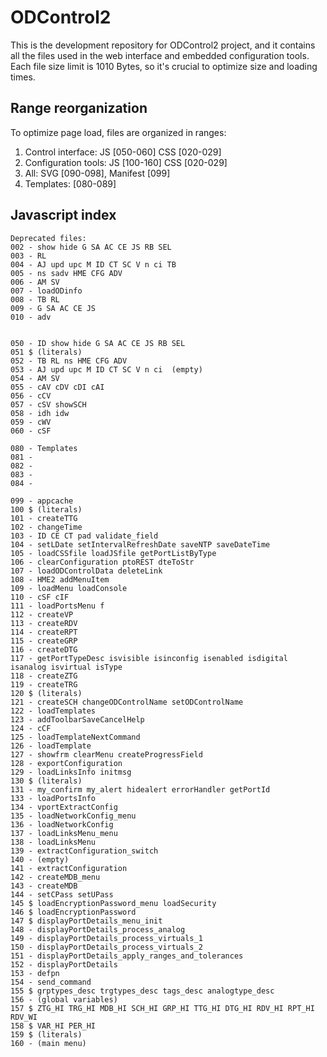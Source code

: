 # ODControl2
This is the development repository for ODControl2 project, and it contains 
all the files used in the web interface and embedded configuration tools.
Each file size limit is 1010 Bytes, so it's crucial to optimize size and 
loading times.

## Range reorganization
To optimize page load, files are organized in ranges:

 1. Control interface: JS [050-060] CSS [020-029]
 2. Configuration tools: JS [100-160] CSS [020-029]
 3. All: SVG [090-098], Manifest [099]
 4. Templates: [080-089]

## Javascript index

    Deprecated files:
    002 - show hide G SA AC CE JS RB SEL
    003 - RL
    004 - AJ upd upc M ID CT SC V n ci TB
    005 - ns sadv HME CFG ADV
    006 - AM SV
    007 - loadODinfo
    008 - TB RL
    009 - G SA AC CE JS
    010 - adv
	
	
	050 - ID show hide G SA AC CE JS RB SEL
	051 $ (literals)
    052 - TB RL ns HME CFG ADV
    053 - AJ upd upc M ID CT SC V n ci  (empty)
    054 - AM SV
    055 - cAV cDV cDI cAI
    056 - cCV
    057 - cSV showSCH
    058 - idh idw
    059 - cWV
    060 - cSF

	080 - Templates
	081 - 
	082 - 
	083 - 
	084 - 
	
	099 - appcache
	100 $ (literals)
    101 - createTTG
    102 - changeTime
    103 - ID CE CT pad validate_field
    104 - setLDate setIntervalRefreshDate saveNTP saveDateTime
    105 - loadCSSfile loadJSfile getPortListByType
    106 - clearConfiguration ptoREST dteToStr
    107 - loadODControlData deleteLink 
    108 - HME2 addMenuItem
    109 - loadMenu loadConsole
    110 - cSF cIF 
    111 - loadPortsMenu f
    112 - createVP 
	113 - createRDV
	114 - createRPT
	115 - createGRP
	116 - createDTG
	117 - getPortTypeDesc isvisible isinconfig isenabled isdigital isanalog isvirtual isType
	118 - createZTG
	119 - createTRG
	120 $ (literals)
	121 - createSCH changeODControlName setODControlName
	122 - loadTemplates
	123 - addToolbarSaveCancelHelp
	124 - cCF
	125 - loadTemplateNextCommand
	126 - loadTemplate
	127 - showfrm clearMenu createProgressField
	128 - exportConfiguration
	129 - loadLinksInfo initmsg
	130 $ (literals)
    131 - my_confirm my_alert hidealert errorHandler getPortId
    133 - loadPortsInfo
	134 - vportExtractConfig
	135 - loadNetworkConfig_menu
	136 - loadNetworkConfig
	137 - loadLinksMenu_menu
	138 - loadLinksMenu
	139 - extractConfiguration_switch
	140 - (empty)
	141 - extractConfiguration
	142 - createMDB_menu
	143 - createMDB
	144 - setCPass setUPass
	145 $ loadEncryptionPassword_menu loadSecurity
	146 $ loadEncryptionPassword
	147 $ displayPortDetails_menu_init
	148 - displayPortDetails_process_analog
	149 - displayPortDetails_process_virtuals_1
	150 - displayPortDetails_process_virtuals_2
	151 - displayPortDetails_apply_ranges_and_tolerances 
	152 - displayPortDetails
	153 - defpn
    154 - send_command
	155 $ grptypes_desc trgtypes_desc tags_desc analogtype_desc
	156 - (global variables)
	157 $ ZTG_HI TRG_HI MDB_HI SCH_HI GRP_HI TTG_HI DTG_HI RDV_HI RPT_HI RDV_WI
	158 $ VAR_HI PER_HI
	159 $ (literals)
	160 - (main menu)

